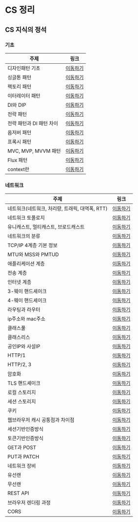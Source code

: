 # CS 정리

## CS 지식의 정석

### 기초

| 주제                     | 링크                                                                                                          |
| ------------------------ | ------------------------------------------------------------------------------------------------------------- |
| 디자인패턴 기초          | [이동하기](https://github.com/CHOIJUNHYUK01/cs_wiki/blob/main/CS-vible-lecture/basic/design-pattern.md)       |
| 싱글톤 패턴              | [이동하기](https://github.com/CHOIJUNHYUK01/cs_wiki/blob/main/CS-vible-lecture/basic/singleton-pattern.md)    |
| 팩토리 패턴              | [이동하기](https://github.com/CHOIJUNHYUK01/cs_wiki/blob/main/CS-vible-lecture/basic/factory-pattern.md)      |
| 이터레이터 패턴          | [이동하기](https://github.com/CHOIJUNHYUK01/cs_wiki/blob/main/CS-vible-lecture/basic/iterator-pattern.md)     |
| DI와 DIP                 | [이동하기](https://github.com/CHOIJUNHYUK01/cs_wiki/blob/main/CS-vible-lecture/basic/dependency-injection.md) |
| 전략 패턴                | [이동하기](https://github.com/CHOIJUNHYUK01/cs_wiki/blob/main/CS-vible-lecture/basic/strategy-pattern.md)     |
| 전략 패턴과 DI 패턴 차이 | [이동하기](https://github.com/CHOIJUNHYUK01/cs_wiki/blob/main/CS-vible-lecture/basic/diff-pattern.md)         |
| 옵저버 패턴              | [이동하기](https://github.com/CHOIJUNHYUK01/cs_wiki/blob/main/CS-vible-lecture/basic/observer-pattern.md)     |
| 프록시 패턴              | [이동하기](https://github.com/CHOIJUNHYUK01/cs_wiki/blob/main/CS-vible-lecture/basic/proxy-pattern.md)        |
| MVC, MVP, MVVM 패턴      | [이동하기](https://github.com/CHOIJUNHYUK01/cs_wiki/blob/main/CS-vible-lecture/basic/mvc-pattern.md)          |
| Flux 패턴                | [이동하기](https://github.com/CHOIJUNHYUK01/cs_wiki/blob/main/CS-vible-lecture/basic/flux-pattern.md)         |
| context란                | [이동하기](https://github.com/CHOIJUNHYUK01/cs_wiki/blob/main/CS-vible-lecture/basic/what-is-context.md)      |

### 네트워크

| 주제                                            | 링크                                                                                                           |
| ----------------------------------------------- | -------------------------------------------------------------------------------------------------------------- |
| 네트워크(네트워크, 처리량, 트래픽, 대역폭, RTT) | [이동하기](https://github.com/CHOIJUNHYUK01/cs_wiki/blob/main/CS-vible-lecture/network/about-network.md)       |
| 네트워크 토폴로지                               | [이동하기](https://github.com/CHOIJUNHYUK01/cs_wiki/blob/main/CS-vible-lecture/network/network-topology.md)    |
| 유니캐스트, 멀티캐스트, 브로드캐스트            | [이동하기](https://github.com/CHOIJUNHYUK01/cs_wiki/blob/main/CS-vible-lecture/network/about-casting.md)       |
| 네트워크의 분류                                 | [이동하기](https://github.com/CHOIJUNHYUK01/cs_wiki/blob/main/CS-vible-lecture/network/kind-of-network.md)     |
| TCP/IP 4계층 기본 정보                          | [이동하기](https://github.com/CHOIJUNHYUK01/cs_wiki/blob/main/CS-vible-lecture/network/about-tcp-and-ip.md)    |
| MTU와 MSS와 PMTUD                               | [이동하기](https://github.com/CHOIJUNHYUK01/cs_wiki/blob/main/CS-vible-lecture/network/mtu-and-mss.md)         |
| 애플리케이션 계층                               | [이동하기](https://github.com/CHOIJUNHYUK01/cs_wiki/blob/main/CS-vible-lecture/network/application-layer.md)   |
| 전송 계층                                       | [이동하기](https://github.com/CHOIJUNHYUK01/cs_wiki/blob/main/CS-vible-lecture/network/transport-layer.md)     |
| 인터넷 계층                                     | [이동하기](https://github.com/CHOIJUNHYUK01/cs_wiki/blob/main/CS-vible-lecture/network/network-layer.md)       |
| 3-웨이 핸드셰이크                               | [이동하기](https://github.com/CHOIJUNHYUK01/cs_wiki/blob/main/CS-vible-lecture/network/handshake-three.md)     |
| 4-웨이 핸드셰이크                               | [이동하기](https://github.com/CHOIJUNHYUK01/cs_wiki/blob/main/CS-vible-lecture/network/handshake-four.md)      |
| 라우팅과 라우터                                 | [이동하기](https://github.com/CHOIJUNHYUK01/cs_wiki/blob/main/CS-vible-lecture/network/about-routing.md)       |
| ip주소와 mac주소                                | [이동하기](https://github.com/CHOIJUNHYUK01/cs_wiki/blob/main/CS-vible-lecture/network/about-ip-mac.md)        |
| 클래스풀                                        | [이동하기](https://github.com/CHOIJUNHYUK01/cs_wiki/blob/main/CS-vible-lecture/network/about-classful.md)      |
| 클래스리스                                      | [이동하기](https://github.com/CHOIJUNHYUK01/cs_wiki/blob/main/CS-vible-lecture/network/about-classless.md)     |
| 공인IP와 사설IP                                 | [이동하기](https://github.com/CHOIJUNHYUK01/cs_wiki/blob/main/CS-vible-lecture/network/public-private-ip.md)   |
| HTTP/1                                          | [이동하기](https://github.com/CHOIJUNHYUK01/cs_wiki/blob/main/CS-vible-lecture/network/diff-http1.md)          |
| HTTP/2, 3                                       | [이동하기](https://github.com/CHOIJUNHYUK01/cs_wiki/blob/main/CS-vible-lecture/network/http2-3.md)             |
| 암호화                                          | [이동하기](https://github.com/CHOIJUNHYUK01/cs_wiki/blob/main/CS-vible-lecture/network/https-tls.md)           |
| TLS 핸드셰이크                                  | [이동하기](https://github.com/CHOIJUNHYUK01/cs_wiki/blob/main/CS-vible-lecture/network/tls-handshake.md)       |
| 로컬 스토리지                                   | [이동하기](https://github.com/CHOIJUNHYUK01/cs_wiki/blob/main/CS-vible-lecture/network/localstorage.md)        |
| 세션 스토리지                                   | [이동하기](https://github.com/CHOIJUNHYUK01/cs_wiki/blob/main/CS-vible-lecture/network/sessionstorage.md)      |
| 쿠키                                            | [이동하기](https://github.com/CHOIJUNHYUK01/cs_wiki/blob/main/CS-vible-lecture/network/cookie.md)              |
| 웹브라우저 캐시 공통점과 차이점                 | [이동하기](https://github.com/CHOIJUNHYUK01/cs_wiki/blob/main/CS-vible-lecture/network/diff-cache.md)          |
| 세션기반인증방식                                | [이동하기](https://github.com/CHOIJUNHYUK01/cs_wiki/blob/main/CS-vible-lecture/network/session-based-login.md) |
| 토큰기반인증방식                                | [이동하기](https://github.com/CHOIJUNHYUK01/cs_wiki/blob/main/CS-vible-lecture/network/token-based-login.md)   |
| GET과 POST                                      | [이동하기](https://github.com/CHOIJUNHYUK01/cs_wiki/blob/main/CS-vible-lecture/network/get-vs-post.md)         |
| PUT과 PATCH                                     | [이동하기](https://github.com/CHOIJUNHYUK01/cs_wiki/blob/main/CS-vible-lecture/network/put-vs-patch.md)        |
| 네트워크 장비                                   | [이동하기](https://github.com/CHOIJUNHYUK01/cs_wiki/blob/main/CS-vible-lecture/network/network-device.md)      |
| 유선랜                                          | [이동하기](https://github.com/CHOIJUNHYUK01/cs_wiki/blob/main/CS-vible-lecture/network/line-lan.md)            |
| 무선랜                                          | [이동하기](https://github.com/CHOIJUNHYUK01/cs_wiki/blob/main/CS-vible-lecture/network/non-line-lan.md)        |
| REST API                                        | [이동하기](https://github.com/CHOIJUNHYUK01/cs_wiki/blob/main/CS-vible-lecture/network/rest-api.md)            |
| 브라우저 렌더링 과정                            | [이동하기](https://github.com/CHOIJUNHYUK01/cs_wiki/blob/main/CS-vible-lecture/network/browser-rendering.md)   |
| CORS                                            | [이동하기](https://github.com/CHOIJUNHYUK01/cs_wiki/blob/main/CS-vible-lecture/network/about-cors.md)          |
